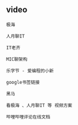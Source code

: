 ## video

```
极海

人月聊IT

IT老齐

MIC聊架构

乐字节 - 爱编程的小新

google书签链接

黑马

看极海 、人月聊IT 等 视频方案

哔哩哔哩评论在线文档
```

